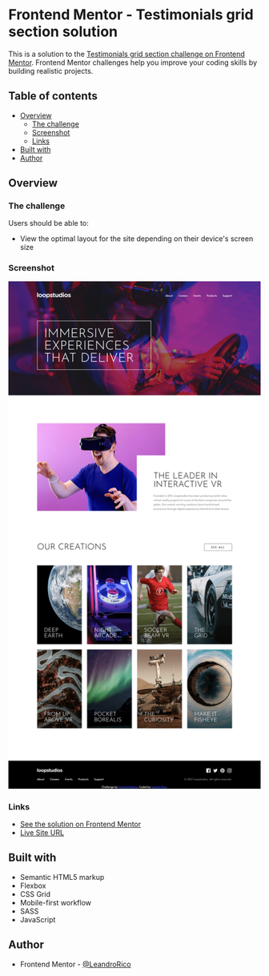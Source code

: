 # Frontend Mentor - Testimonials grid section solution

This is a solution to the [Testimonials grid section challenge on Frontend Mentor](https://www.frontendmentor.io/challenges/testimonials-grid-section-Nnw6J7Un7). Frontend Mentor challenges help you improve your coding skills by building realistic projects.

## Table of contents

- [Overview](#overview)
  - [The challenge](#the-challenge)
  - [Screenshot](#screenshot)
  - [Links](#links)
- [Built with](#built-with)
- [Author](#author)

## Overview

### The challenge

Users should be able to:

- View the optimal layout for the site depending on their device's screen size

### Screenshot

![](./screenshot.png)

### Links

- [See the solution on Frontend Mentor](https://www.frontendmentor.io/solutions/mobilefirst-solution-with-sass-iu6HxoMtS)
- [Live Site URL](https://loopstudios-landing-page-roan.vercel.app/)

## Built with

- Semantic HTML5 markup
- Flexbox
- CSS Grid
- Mobile-first workflow
- SASS
- JavaScript

## Author

- Frontend Mentor - [@LeandroRico](https://www.frontendmentor.io/profile/LeandroRico)
